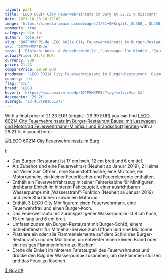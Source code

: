 ```yaml
---
layout: post
title: 'LEGO 60214 City Feuerwehreinsatz im Burg at 29.21 % discount'
date: 2021-10-28 20:12:02
image: 'https://m.media-amazon.com/images/I/51+0KRrgJrS._SL500_._SL400_.jpg'
comments: true
category: ofertas
author: 'tole.es'
slug: 'B07FNMXFPZ-de LEGO 60214 City Feuerwehreinsatz im Burger-Restaurant...'
sku: 'B07FNMXFPZ-de'
tags: [ 'Einfache Auto- & Verkehrsmodelle','Lastwagen für Kinder','Spielfahrzeuge','Spielzeug','lego', ]
actualPrice: 21.23 EUR
currency: EUR
price: 21.23
comparePrice: 29.99 EUR
prodname: 'LEGO 60214 City Feuerwehreinsatz im Burger-Restaurant  Bauset mit Lastwagen und Motorrad  Feuerwehrmann-Minifigur und Brandschutzgeräten'
country: 'de'
flag: '🇩🇪'
brand: 'LEGO'
buyurl: 'https://www.amazon.de/dp/B07FNMXFPZ/?tag=tolees0ca-21'
descuento: '29.21'
average: '23.4377981651377'
---
```


With a final price of 21.23 EUR (original: 29.99 EUR) you can find [LEGO 60214 City Feuerwehreinsatz im Burger-Restaurant  Bauset mit Lastwagen und Motorrad  Feuerwehrmann-Minifigur und Brandschutzgeräten](https://www.amazon.de/dp/B07FNMXFPZ/?tag=tolees0ca-21) with a  29.21 % discount here:

[![LEGO 60214 City Feuerwehreinsatz im Burg](https://m.media-amazon.com/images/I/51+0KRrgJrS._SL500_._SL400_.jpg)](https://www.amazon.de/dp/B07FNMXFPZ/?tag=tolees0ca-21)

ℹ️:

- Das Burger-Restaurant ist 17 cm hoch, 12 cm breit und 6 cm tief.
- Als Zubehör sind eine Feuerwehraxt (Neuheit ab Januar 2019), 2 Helme mit Visier zum Öffnen, eine Sauerstoffflasche, eine Mülltone, ein Motorradhelm, ein kleiner Feuerlöscher und Feuerelemente enthalten.
- Enthält ein Feuerwehrfahrzeug mit einer Fahrerkabine für Minifiguren, drehbarer Einheit im hinteren Fahrzeugteil, einer ausrichtbaren Wasserpumpe mit „Wasserstrahl“-Funktion (Neuheit ab Januar 2019) und zwei Staufächern sowie ein Motorrad.
- Enthält 3 LEGO City Minifiguren: einen Feuerwehrmann, eine Feuerwehrfrau und einen Burger-Koch.
- Das Feuerwehrauto mit zurückgezogener Wasserpumpe ist 8 cm hoch, 15 cm lang und 6 cm breit.
- Umfasst zudem ein Burger-Restaurant mit Burger-Schild, einem Schiebefenster für Mitnehm-Service zum Öffnen und eine Mülltonne.
- Platziere ein oder alle Flammenelemente auf dem Schild des Burger-Restaurants und der Mülltonne, um entweder einen kleinen Brand oder ein riesiges Flammeninferno zu löschen!
- Drehe die Einheit im hinteren Fahrzeugteil des Feuerwehrautos und drücke den Balg der Wasserpumpe zusammen, um die Flammen stürzen und das Feuer zu löschen.

[🛒 Buy it!!](https://www.amazon.de/dp/B07FNMXFPZ/?tag=tolees0ca-21)
